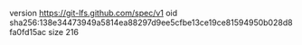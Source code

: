 version https://git-lfs.github.com/spec/v1
oid sha256:138e34473949a5814ea88297d9ee5cfbe13ce19ce81594950b028d8fa0fd15ac
size 216
